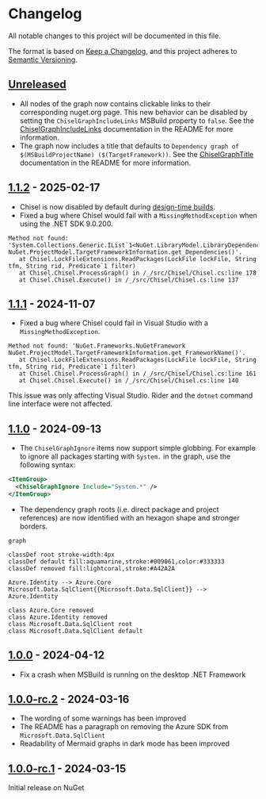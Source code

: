 # Changelog

All notable changes to this project will be documented in this file.

The format is based on [Keep a Changelog](https://keepachangelog.com/en/1.0.0/), and this project adheres to [Semantic Versioning](https://semver.org/spec/v2.0.0.html).

## [Unreleased][Unreleased]

* All nodes of the graph now contains clickable links to their corresponding nuget.org page. This new behavior can be disabled by setting the `ChiselGraphIncludeLinks` MSBuild property to `false`. See the [ChiselGraphIncludeLinks](https://github.com/0xced/Chisel#chiselgraphincludelinks) documentation in the README for more information.
* The graph now includes a title that defaults to `Dependency graph of $(MSBuildProjectName) ($(TargetFramework))`. See the [ChiselGraphTitle](https://github.com/0xced/Chisel#chiselgraphtitle) documentation in the README for more information.

## [1.1.2][1.1.2] - 2025-02-17

* Chisel is now disabled by default during [design-time builds](https://github.com/dotnet/project-system/blob/main/docs/design-time-builds.md).
* Fixed a bug where Chisel would fail with a `MissingMethodException` when using the .NET SDK 9.0.200.
```
Method not found: 'System.Collections.Generic.IList`1<NuGet.LibraryModel.LibraryDependency> NuGet.ProjectModel.TargetFrameworkInformation.get_Dependencies()'.
   at Chisel.LockFileExtensions.ReadPackages(LockFile lockFile, String tfm, String rid, Predicate`1 filter)
   at Chisel.Chisel.ProcessGraph() in /_/src/Chisel/Chisel.cs:line 178
   at Chisel.Chisel.Execute() in /_/src/Chisel/Chisel.cs:line 137
```

## [1.1.1][1.1.1] - 2024-11-07

* Fixed a bug where Chisel could fail in Visual Studio with a `MissingMethodException`.
```
Method not found: 'NuGet.Frameworks.NuGetFramework NuGet.ProjectModel.TargetFrameworkInformation.get_FrameworkName()'.
   at Chisel.LockFileExtensions.ReadPackages(LockFile lockFile, String tfm, String rid, Predicate`1 filter)
   at Chisel.Chisel.ProcessGraph() in /_/src/Chisel/Chisel.cs:line 161
   at Chisel.Chisel.Execute() in /_/src/Chisel/Chisel.cs:line 140
```

This issue was only affecting Visual Studio. Rider and the `dotnet` command line interface were not affected.

## [1.1.0][1.1.0] - 2024-09-13

* The `ChiselGraphIgnore` items now support simple globbing. For example to ignore all packages starting with `System.` in the graph, use the following syntax:

```xml
<ItemGroup>
  <ChiselGraphIgnore Include="System.*" />
</ItemGroup>
```

* The dependency graph roots (i.e. direct package and project references) are now identified with an hexagon shape and stronger borders.

```mermaid
graph

classDef root stroke-width:4px
classDef default fill:aquamarine,stroke:#009061,color:#333333
classDef removed fill:lightcoral,stroke:#A42A2A

Azure.Identity --> Azure.Core
Microsoft.Data.SqlClient{{Microsoft.Data.SqlClient}} --> Azure.Identity

class Azure.Core removed
class Azure.Identity removed
class Microsoft.Data.SqlClient root
class Microsoft.Data.SqlClient default
```

## [1.0.0][1.0.0] - 2024-04-12

* Fix a crash when MSBuild is running on the desktop .NET Framework

## [1.0.0-rc.2][1.0.0-rc.2] - 2024-03-16

* The wording of some warnings has been improved
* The README has a paragraph on removing the Azure SDK from `Microsoft.Data.SqlClient`
* Readability of Mermaid graphs in dark mode has been improved

## [1.0.0-rc.1][1.0.0-rc.1] - 2024-03-15

Initial release on NuGet

[Unreleased]: https://github.com/0xced/Chisel/compare/1.1.2...HEAD
[1.1.2]: https://github.com/0xced/Chisel/compare/1.1.1...1.1.2
[1.1.1]: https://github.com/0xced/Chisel/compare/1.1.0...1.1.1
[1.1.0]: https://github.com/0xced/Chisel/compare/1.0.0...1.1.0
[1.0.0]: https://github.com/0xced/Chisel/compare/1.0.0-rc.2...1.0.0
[1.0.0-rc.2]: https://github.com/0xced/Chisel/compare/1.0.0-rc.1...1.0.0-rc.2
[1.0.0-rc.1]: https://github.com/0xced/Chisel/releases/tag/1.0.0-rc.1
